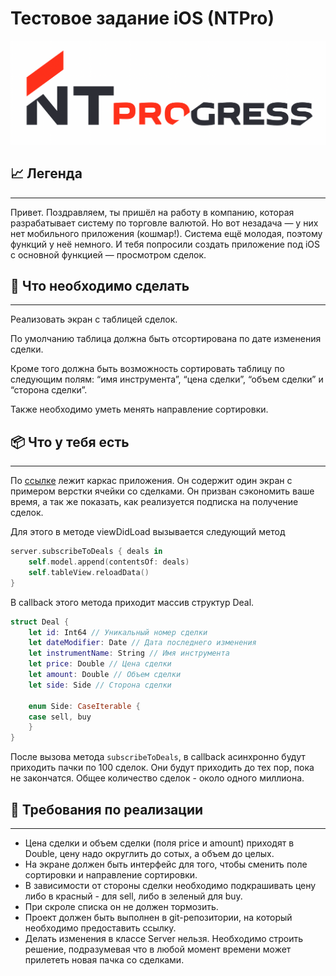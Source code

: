 # Тестовое задание iOS (NTPro)

![NTProgress_logo.png](NTProgress_logo.png)

## 📈 Легенда

---

Привет. Поздравляем, ты пришёл на работу в компанию, которая разрабатывает систему по торговле валютой. Но вот незадача — у них нет мобильного приложения (кошмар!). Система ещё молодая, поэтому функций у неё немного. И тебя попросили создать приложение под iOS с основной функцией — просмотром сделок. 

## 🔮 **Что необходимо сделать**

---

Реализовать экран с таблицей сделок.

По умолчанию таблица должна быть отсортирована по дате изменения сделки.

Кроме того должна быть возможность сортировать таблицу по следующим полям: “имя инструмента”, “цена сделки”, “объем сделки” и “сторона сделки”.

Также необходимо уметь менять направление сортировки.

## 📦 **Что у тебя есть**

---

По [ссылке](https://bitbucket.org/ntprog/mobileiosdevtestwork/src/master/) лежит каркас приложения. Он содержит один экран с примером верстки ячейки со сделками. Он призван сэкономить ваше время, а так же показать, как реализуется подписка на получение сделок. 

Для этого в методе viewDidLoad вызывается следующий метод

```swift
server.subscribeToDeals { deals in
    self.model.append(contentsOf: deals)
    self.tableView.reloadData()
}
```

В callback этого метода приходит массив структур Deal.

```swift
struct Deal {
    let id: Int64 // Уникальный номер сделки
    let dateModifier: Date // Дата последнего изменения
    let instrumentName: String // Имя инструмента
    let price: Double // Цена сделки
    let amount: Double // Объем сделки
    let side: Side // Сторона сделки   

    enum Side: CaseIterable {
    case sell, buy
    }
}
```

После вызова метода `subscribeToDeals`, в callback асинхронно будут приходить пачки по 100 сделок. Они будут приходить до тех пор, пока не закончатся. Общее количество сделок - около одного миллиона.

## 🔨 **Требования по реализации**

---

- Цена сделки и объем сделки (поля price и amount) приходят в Double, цену надо округлить до сотых, а объем до целых.
- На экране должен быть интерфейс для того, чтобы сменить поле сортировки и направление сортировки.
- В зависимости от стороны сделки необходимо подкрашивать цену либо в красный - для sell, либо в зеленый для buy.
- При скроле списка он не должен тормозить.
- Проект должен быть выполнен в git-репозитории, на который необходимо предоставить ссылку.
- Делать изменения в классе Server нельзя. Необходимо строить решение, подразумевая что в любой момент времени может прилететь новая пачка со сделками.